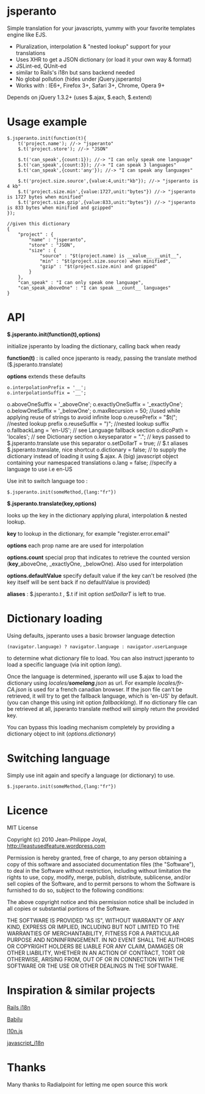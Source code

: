 jsperanto
=========

Simple translation for your javascripts, yummy with your favorite templates engine like EJS.

 * Pluralization, interpolation & "nested lookup" support for your translations
 * Uses XHR to get a JSON dictionary (or load it your own way & format)
 * JSLint-ed, QUnit-ed
 * similar to Rails's i18n but sans backend needed
 * No global pollution (hides under jQuery.jsperanto)
 * Works with : IE6+, Firefox 3+, Safari 3+, Chrome, Opera 9+

Depends on jQuery 1.3.2+ (uses $.ajax, $.each, $.extend)

Usage example
=============

	$.jsperanto.init(function(t){
	    t('project.name'); //-> "jsperanto"
		$.t('project.store'); //-> "JSON"
		
		$.t('can_speak',{count:1}); //-> "I can only speak one language"
		$.t('can_speak',{count:3}); //-> "I can speak 3 languages"
		$.t('can_speak',{count:'any'}); //-> "I can speak any languages"
		
		$.t('project.size.source',{value:4,unit:"kb"}); //-> "jsperanto is 4 kb"
		$.t('project.size.min',{value:1727,unit:"bytes"}) //-> "jsperanto is 1727 bytes when minified"
		$.t('project.size.gzip',{value:833,unit:"bytes"}) //-> "jsperanto is 833 bytes when minified and gzipped"
	});

	//given this dictionary
	{
		"project" : {
			"name" : "jsperanto",
			"store" : "JSON",
			"size" : {
				"source" : "$t(project.name) is __value__ __unit__",
				"min" : "$t(project.size.source) when minified",
				"gzip" : "$t(project.size.min) and gzipped"
			}
		},
		"can_speak" : "I can only speak one language",
	 	"can_speak_aboveOne" : "I can speak __count__ languages"
	}

API
===

**$.jsperanto.init(function(t),options)**

initialize jsperanto by loading the dictionary, calling back when ready

**function(t)** :  is called once jsperanto is ready, passing the translate method ($.jsperanto.translate)

**options** extends these defaults

	o.interpolationPrefix = '__';
	o.interpolationSuffix = '__';
   o.aboveOneSuffix = '_aboveOne';
   o.exactlyOneSuffix = '_exactlyOne';
   o.belowOneSuffix = '_belowOne';
	o.maxRecursion = 50; //used while applying reuse of strings to avoid infinite loop
	o.reusePrefix = "$t("; //nested lookup prefix
	o.reuseSuffix = ")"; //nested lookup suffix
	o.fallbackLang = 'en-US'; // see Language fallback section
	o.dicoPath = 'locales'; // see Dictionary section
	o.keyseparator = "."; // keys passed to $.jsperanto.translate use this separator
	o.setDollarT = true; // $.t aliases $.jsperanto.translate, nice shortcut
	o.dictionary = false; // to supply the dictionary instead of loading it using $.ajax. A (big) javascript object containing your namespaced translations
	o.lang = false; //specify a language to use i.e en-US

Use init to switch language too :  

	$.jsperanto.init(someMethod,{lang:"fr"})

**$.jsperanto.translate(key,options)**

looks up the key in the dictionary applying plural, interpolation & nested lookup.

**key** to lookup in the dictionary, for example "register.error.email"

**options** each prop name are are used for interpolation

**options.count** special prop that indicates to retrieve the counted version (**key**_aboveOne, _exactlyOne, _belowOne). Also used for interpolation

**options.defaultValue** specify default value if the key can't be resolved (the key itself will be sent back if no defaultValue is provided)

**aliases** : $.jsperanto.t , $.t if init option _setDollarT_ is left to true.

Dictionary loading
==================

Using defaults, jsperanto uses a basic browser language detection

	(navigator.language) ? navigator.language : navigator.userLanguage

to determine what dictionary file to load. You can also instruct jsperanto to load a specific language (via init option _lang_). 

Once the language is determined, jsperanto will use $.ajax to load the dictionary using _locales/**somelang**.json_ as url. For example _locales/fr-CA.json_ is used for a french canadian browser. If the json file can't be retrieved, it will try to get the fallback language, which is 'en-US' by default. (you can change this using init option _fallbacklang_). If no dictionary file can be retrieved at all, jsperanto translate method will simply return the provided key. 

You can bypass this loading mechanism completely by providing a dictionary object to init (_options.dictionary_)

Switching language
==================

Simply use init again and specify a language (or dictionary) to use.

	$.jsperanto.init(someMethod,{lang:"fr"})

Licence
=======

MIT License

Copyright (c) 2010 Jean-Philippe Joyal, <http://leastusedfeature.wordpress.com>

Permission is hereby granted, free of charge, to any person obtaining
a copy of this software and associated documentation files (the
"Software"), to deal in the Software without restriction, including
without limitation the rights to use, copy, modify, merge, publish,
distribute, sublicense, and/or sell copies of the Software, and to
permit persons to whom the Software is furnished to do so, subject to
the following conditions:

The above copyright notice and this permission notice shall be
included in all copies or substantial portions of the Software.

THE SOFTWARE IS PROVIDED "AS IS", WITHOUT WARRANTY OF ANY KIND,
EXPRESS OR IMPLIED, INCLUDING BUT NOT LIMITED TO THE WARRANTIES OF
MERCHANTABILITY, FITNESS FOR A PARTICULAR PURPOSE AND
NONINFRINGEMENT. IN NO EVENT SHALL THE AUTHORS OR COPYRIGHT HOLDERS BE
LIABLE FOR ANY CLAIM, DAMAGES OR OTHER LIABILITY, WHETHER IN AN ACTION
OF CONTRACT, TORT OR OTHERWISE, ARISING FROM, OUT OF OR IN CONNECTION
WITH THE SOFTWARE OR THE USE OR OTHER DEALINGS IN THE SOFTWARE.

Inspiration & similar projects
==============================

[Rails i18n](http://guides.rubyonrails.org/i18n.html)

[Babilu](http://tore.darell.no/posts/introducing_babilu_rails_i18n_for_your_javascript)

[l10n.js](http://github.com/eligrey/l10n.js)

[javascript_i18n](http://github.com/qoobaa/javascript_i18n)	


Thanks
======

Many thanks to Radialpoint for letting me open source this work


